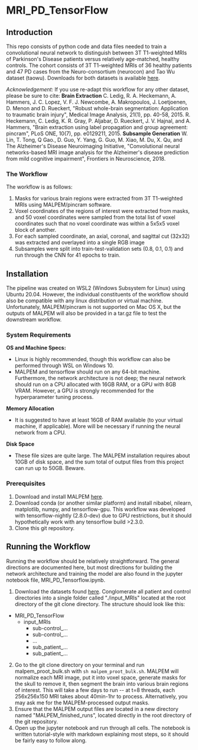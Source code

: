 # MRI_PD_TensorFlow

## Introduction
This repo consists of python code and data files needed to train a convolutional neural network to distinguish between 3T T1-weighted MRIs of Parkinson's Disease patients versus relatively age-matched, healthy controls. The cohort consists of 3T T1-weighted MRIs of 36 healthy patients and 47 PD cases from the Neuro-consortium (neurocon) and Tao Wu dataset (taowu). Downloads for both datasets is available [here](http://fcon_1000.projects.nitrc.org/indi/retro/parkinsons.html).

*Acknowledgement:* If you use re-adapt this workflow for any other dataset, please be sure to cite:
**Brain Extraction**
C. Ledig, R. A. Heckemann, A. Hammers, J. C. Lopez, V. F. J. Newcombe, A. Makropoulos, J. Loetjoenen, D. Menon and D. Rueckert, "Robust whole-brain segmentation: Application to traumatic brain injury", Medical Image Analysis, 21(1), pp. 40-58, 2015.
R. Heckemann, C. Ledig, K. R. Gray, P. Aljabar, D. Rueckert, J. V. Hajnal, and A. Hammers, "Brain extraction using label propagation and group agreement: pincram", PLoS ONE, 10(7), pp. e0129211, 2015.
**Subsample Generation**
W. Lin, T. Tong, Q Gao., D. Guo, Y. Yang, G. Guo, M. Xiao, M. Du, X. Qu, and The Alzheimer's Disease Neuroimaging Initiative, "Convolutional neural networks-based MRI image analysis for the Alzheimer's disease prediction from mild cognitive impairment", Frontiers in Neuroscience, 2018.

### The Workflow
The workflow is as follows:
1. Masks for various brain regions were extracted from 3T T1-weighted MRIs using MALPEM/pincram software.
2. Voxel coordinates of the regions of interest were extracted from masks, and 50 voxel coordinates were sampled from the total list of voxel coordinates such that no voxel coordinate was within a 5x5x5 voxel block of another.
3. For each sampled coordinate, an axial, coronal, and sagittal cut (32x32) was extracted and overlayed into a single RGB image
4. Subsamples were split into train-test-validation sets (0.8, 0.1, 0.1) and run through the CNN for 41 epochs to train.

## Installation
The pipeline was created on WSL2 (Windows Subsystem for Linux) using Ubuntu 20.04. However, the individual constituents of the workflow should also be compatible with any linux distribution or virtual machine. Unfortunately, MALPEM/pincram is not supported on Mac OS X, but the outputs of MALPEM will also be provided in a tar.gz file to test the downstream workflow.

### System Requirements
**OS and Machine Specs:**
- Linux is highly recommended, though this workflow can also be performed through WSL on Windows 10.
- MALPEM and tensorflow should run on any 64-bit machine. Furthermore, the network architecture is not deep; the neural network should run on a CPU allocated with 16GB RAM, or a GPU with 8GB VRAM. However, a GPU is strongly recommended for the hyperparameter tuning process.

**Memory Allocation**
- It is suggested to have at least 16GB of RAM available (to your virtual machine, if applicable). More will be necessary if running the neural network from a CPU.

**Disk Space**
- These file sizes are quite large. The MALPEM installation requires about 10GB of disk space, and the sum total of output files from this project can run up to 50GB. Beware.

### Prerequisites
1. Download and install MALPEM [here](https://github.com/ledigchr/MALPEM). 
2. Download conda (or another similar platform) and install nibabel, nilearn, matplotlib, numpy, and tensorflow-gpu. This workflow was developed with tensorflow-nightly (2.8.0-dev) due to GPU restrictions, but it should hypothetically work with any tensorflow build >2.3.0.
3. Clone this git repository.

## Running the Workflow
Running the workflow should be relatively straightforward. The general directions are documented here, but most directions for building the network architecture and training the model are also found in the jupyter notebook file, MRI_PD_Tensorflow.ipynb.

1. Download the datasets found [here](http://fcon_1000.projects.nitrc.org/indi/retro/parkinsons.html). Conglomerate all patient and control directories into a single folder called "./input_MRIs" located at the root directory of the git clone directory. The structure should look like this:
  - MRI_PD_TensorFlow
    - input_MRIs
      - sub-control_...
      - sub-control_...
      - ...
      - sub_patient_...
      - sub_patient_...
2. Go to the git clone directory on your terminal and run malpem_proot_bulk.sh with ```sh malpem_proot_bulk.sh```. MALPEM will normalize each MRI image, put it into voxel space, generate masks for the skull to remove it, then segment the brain into various brain regions of interest. This will take a few days to run -- at t=8 threads, each 256x256x150 MRI takes about 40min-1hr to process. Alternatively, you may ask me for the MALPEM-processed output masks.
3. Ensure that the MALPEM output files are located in a new directory named "MALPEM_finished_runs", located directly in the root directory of the git repository.
4. Open up the jupyter notebook and run through all cells. The notebook is written tutorial-style with markdown explaining most steps, so it should be fairly easy to follow along.
